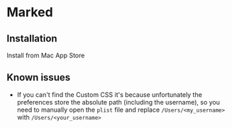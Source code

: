 # Marked

## Installation

Install from Mac App Store

## Known issues

* If you can't find the Custom CSS it's because unfortunately the preferences store the absolute path (including the username), so you need to manually open the `plist` file and replace `/Users/<my_username>` with `/Users/<your_username>`
